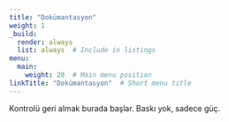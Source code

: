 ```yaml
---
title: "Dokümantasyon"
weight: 1
_build:
  render: always
  list: always  # Include in listings
menu:
  main:
    weight: 20  # Main menu position
linkTitle: "Dokümantasyon"  # Short menu title
---
```


Kontrolü geri almak burada başlar. Baskı yok, sadece güç.